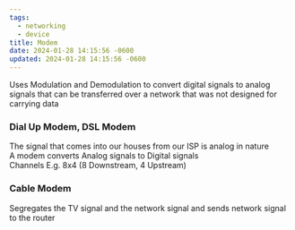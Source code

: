 ```yaml
---
tags:
  - networking
  - device
title: Modem
date: 2024-01-28 14:15:56 -0600
updated: 2024-01-28 14:15:56 -0600
---
```


Uses Modulation and Demodulation to convert digital signals to analog signals that can be transferred over a network that was not designed for carrying data  

### Dial Up Modem, DSL Modem
The signal that comes into our houses from our ISP is analog in nature  
A modem converts Analog signals to Digital signals  
Channels E.g. 8x4 (8 Downstream, 4 Upstream)

### Cable Modem
Segregates the TV signal and the network signal and sends network signal to the router
